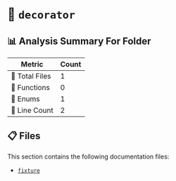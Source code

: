 # 📁 `decorator`

## 📊 Analysis Summary For Folder

| Metric | Count |
|--------|-------|
| 📁 Total Files | 1 |
| 🔧 Functions | 0 |
| 🎯 Enums | 1 |
| 🔢 Line Count | 2 |


## 📋 Files

This section contains the following documentation files:

- [`fixture`](./fixture.md)